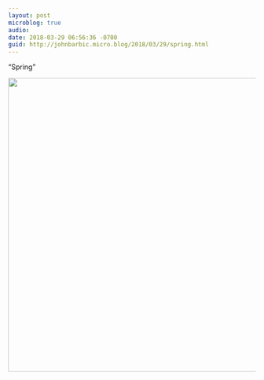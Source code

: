 ```yaml
---
layout: post
microblog: true
audio: 
date: 2018-03-29 06:56:36 -0700
guid: http://johnbarbic.micro.blog/2018/03/29/spring.html
---
```

“Spring”

<img src="http://www.barbic.com/uploads/2018/baf0ef40c4.jpg" width="600" height="599" />
